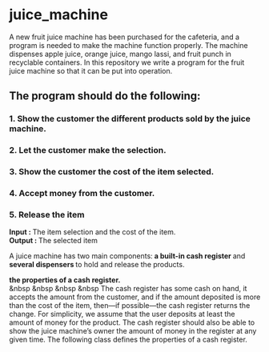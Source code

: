 # juice_machine

A new fruit juice machine has been purchased for the cafeteria, and a program is needed
to make the machine function properly. The machine dispenses apple juice, orange
juice, mango lassi, and fruit punch in recyclable containers. In this repository 
we write a program for the fruit juice machine so that it can be put into
operation.

## The program should do the following:
### 1. Show the customer the different products sold by the juice machine.
### 2. Let the customer make the selection.
### 3. Show the customer the cost of the item selected.
### 4. Accept money from the customer.
### 5. Release the item


<strong > Input : </strong> The item selection and the cost of the item. <br/> 
<strong > Output :  </strong> The selected item 


A juice machine has two main components:<strong>  a built-in cash register </strong> and<strong>  several
dispensers </strong>  to hold and release the products. 


<strong> the  properties of a cash register. </strong> <br/> 
&nbsp &nbsp &nbsp &nbsp The cash register has some cash on
hand, it accepts the amount from the customer, and if the amount deposited is more
than the cost of the item, then—if possible—the cash register returns the change.
For simplicity, we assume that the user deposits at least the amount of money for the
product. The cash register should also be able to show the juice machine’s owner
the amount of money in the register at any given time. The following class defines the
properties of a cash register.





